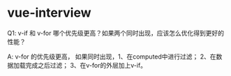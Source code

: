 # vue-interview

Q1:  v-if 和 v-for  哪个优先级更高？如果两个同时出现，应该怎么优化得到更好的性能？

A: v-for 的优先级更高， 如果同时出现，1、在computed中进行过滤； 2、在数据加载完成之后过滤； 3、在v-for的外层加上v-if。
